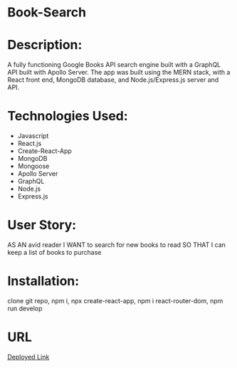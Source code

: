 # Book-Search

# Description:
A fully functioning Google Books API search engine built with a GraphQL API built with Apollo Server. The app was built using the MERN stack, with a React front end, MongoDB database, and Node.js/Express.js server and API.

# Technologies Used:
- Javascript
- React.js
- Create-React-App
- MongoDB
- Mongoose
- Apollo Server
- GraphQL
- Node.js
- Express.js

# User Story:
AS AN avid reader
I WANT to search for new books to read
SO THAT I can keep a list of books to purchase

# Installation:
clone git repo,
npm i, 
npx create-react-app,
npm i react-router-dom,
npm run develop

# URL
[Deployed Link](https://book-search-module-20.herokuapp.com/)
